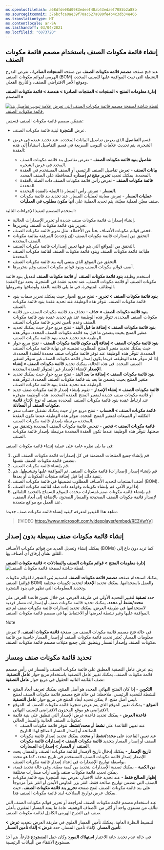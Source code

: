 ```yaml
---
ms.openlocfilehash: a68dfde08d0983edeef48ab43edaef7085b2a88b
ms.sourcegitcommit: 376bcfca0ae39f70ac627a080fe4b4c3db34e466
ms.translationtype: HT
ms.contentlocale: ar-SA
ms.lasthandoff: 03/04/2021
ms.locfileid: "6073720"
---
```

## <a name="create-a-bom-with-bom-designer"></a>إنشاء قائمة مكونات الصنف باستخدام مصمم قائمة مكونات الصنف

عند فتح صفحة **مصمم قائمة مكونات الصنف** من صفحة **المنتجات الصادرة** ، تعرض التدرج الهرمي لقوائم مكونات الصنف (BOM) النشطة التي تمت الموافقة عليها للصنف المحدد، وموقع الأمر الافتراضي للصنف، والتاريخ الفعلي.

**إدارة معلومات المنتج > المنتجات > المنتجات الصادرة > هندسة > قائمة مكونات الصنف > المصمم**

[ ![لقطة شاشة لصفحة مصمم قائمة مكونات الصنف التي تعرض علامة تبويب تفاصيل بند قائمة مكونات الصنف.](../media/bom-designer.png) ](../media/bom-designer.png#lightbox)


يتضمّن مصمم قائمة مكونات الصنف قسمَين:

-   عرض **الشجرة** لبنية قائمة مكونات الصنف.

-   قسم **التفاصيل** الذي يعرض تفاصيل البيانات المحددة.  عند تحديد عقدة في عرض الشجرة، يتم تحديث علامات التبويب السريعة في قسم التفاصيل استناداً إلى هذه العقدة:

    -   **تفاصيل بنود قائمة مكونات الصنف** - تعرض تفاصيل بند قائمة مكونات الصنف المحدد في عرض الشجرة.
    -   **بيانات الصنف** - تعرض تفاصيل الصنف الرئيسي أو الصنف المستخدم في العقدة المحددة. يمكنك تحديد **تحرير منتج تم إصداره** للمحافظة على الصنف المحدد.
    -   **قائمة مكونات الصنف** - تعرض رأس قائمة مكونات الصنف ذات الصلة بالعقدة المحددة.
    -   **المسار** - تعرض رأس المسار ذا الصلة بالعقدة المحددة.
    -   **عمليات المسار** - تعرض معاينة لعمليات المسار. عند تحديد بند قائمة مكونات صنف معيّن لعملية معيّنة، يتم تحديد العملية على أنها **مكون مطلوب في العمليات**.

استخدم المصمم لتنفيذ الإجراءات التالية:

-   إنشاء إصدارات قائمة مكونات صنف جديدة أو تحرير الإصدارات الحالية.
-   تحرير بنود قائمة مكونات الصنف وتحريرها.
-   فحص قوائم مكونات الأصناف بحثاً عن الأخطاء، مثل تدوير قائمة مكونات الصنف.
-   التحقق من إصدارات قائمة مكونات الصنف (إن وُجدت) المرفقة بقائمة مكونات الصنف المحددة.
-   التحقق من المواقع التي يتم فيها تعيين إصدارات قائمة مكونات الصنف.
-   طباعة قائمة مكونات الصنف وبنود قائمة مكونات الصنف لقائمة مكونات الصنف المحددة.
-   التحقق من الموقع الذي ينتمي إليه بند قائمة مكونات الصنف.
-   أضف قوائم مكونات الصنف وبنود قوائم مكونات الصنف وقم بتحريرها.

استخدم وظيفة **بنود قائمة مكونات الصنف** أو **قائمة مكونات الصنف** لتعديل بنود قائمة مكونات الصنف أو قائمة مكونات الصنف. عند تحديد عقدة في الشجرة، يحدد نوع العقدة الوظائف المتوفرة. في ما يلي قائمة بالعقد وأوصافها وشروطها.


-   **بنود قائمة مكونات الصنف > تحرير** - تفتح مربع الحوار حيث يمكنك تحرير سمات بنود قائمة مكونات الصنف. تتوفّر هذه الوظيفة عند تحديد عقدة بنود قائمة مكونات الصنف.
-   **بنود قائمة مكونات الصنف > حذف** - تحذف بند قائمة مكونات الصنف من قائمة مكونات الصنف المحددة. تتوفّر هذه الوظيفة عند يتم تحديد عقدة بنود قائمة مكونات الصنف وعدم تأمين تحرير قائمة مكونات الصنف.
-   **بنود قائمة مكونات الصنف > إضافة ما قبل البند** - تفتح مربع حوار حيث يمكنك تحديد متغير المنتج بحيث يتضمن ما قبل بند قائمة مكونات الصنف المحدد. تتوفّر هذه الوظيفة عند تحديد عقدة بنود قائمة مكونات الصنف.
-   **بنود قائمة مكونات الصنف > إضافة إلى مكون قائمة مكونات الصنف** - تفتح مربع حوار حيث يمكنك تحديد متغير المنتج المطلوب تضمينه في نهاية قائمة مكونات الصنف المحددة. تتوفّر هذه الوظيفة عند توفر قائمة مكونات صنف محددة للعقدة المحددة. إذا لم تتوفّر هذه الوظيفة، فربما يكون إصدار قائمة مكونات الصنف غير متوفّر لمتغير الصنف المحدد. في هذه الحالة، يمكنك تحديد **قائمة مكونات الصنف > إنشاء الإصدار** لإنشاء الإصدار غير المتوفّر للعقدة المحددة.
-   **بنود قائمة مكونات الصنف > إضافة ما بعد البند** - تفتح مربع حوار حيث يمكنك تحديد متغير المنتج بحيث يتضمن ما بعد بند قائمة مكونات الصنف المحددة. تتوفّر هذه الوظيفة عند تحديد عقدة بنود قائمة مكونات الصنف.
-   **قائمة مكونات الصنف > إنشاء الإصدار** - تقوم بإنشاء إصدار قائمة مكونات صنف جديد أو قائمة مكونات صنف جديدة لمتغير المنتج للعقدة المحددة. هذه الوظيفة متوفرة عند ارتباط عقدة بنود قائمة مكونات الصنف المحددة بصنف له نوع الإنتاج **قائمة مكونات الصنف** أو **المعادلة**.
-   **قائمة مكونات الصنف > الحساب** - تفتح مربع حوار حيث يمكنك تشغيل حساب سعر التكلفة أو المبيعات لمتغير المنتج المحدد. تتوفّر هذه الوظيفة عندما تكون العقدة المحددة مرتبطة بإصدار قائمة مكونات الصنف.
-   **قائمة مكونات الصنف > فحص** - تفحص قائمة مكونات الصنف المحددة وتتحقق من صحتها. تتوفّر هذه الوظيفة عندما تكون العقدة المحددة مرتبطة بإصدار قائمة مكونات الصنف.


في ما يلي نظرة عامة على عملية إنشاء قائمة مكونات الصنف:

1.  قم بإنشاء جميع المنتجات المضمنة في كل إصدارات قائمة مكونات الصنف التي تتضمن قائمة مكونات الصنف نفسها.
2.  قم بإنشاء قائمة مكونات الصنف.
3.  قم بإنشاء إصدار (إصدارات) قائمة مكونات الصنف، ثم الموافقة عليها وتنشيطها. يتم تنفيذ ذلك إما قبل إضافة منتجات المكونات أو بعدها.
4.  أضف المنتجات لتحديد الأصناف المطلوب تضمينها في قائمة مكونات الصنف (BOM).
5.  إذا لزم الأمر، قم بإنشاء تكوينات وقواعد ذات صلة لقائمة مكونات الصنف.
6.  قم بإنشاء قائمة مكونات صنف/مسارات محددة للموقع للسماح بالتحديد التلقائي لإصدار قائمة مكونات الصنف الصحيحة والمسار الصحيح، بالإضافة إلى أبعاد الصنف، عند العمل مع مواقع متعددة.

شاهِد هذا الفيديو لمعرفة كيفية إنشاء قائمة مكونات صنف جديدة.

 > [!VIDEO https://www.microsoft.com/videoplayer/embed/RE3VwYy]

## <a name="create-a-simple-bom-without-a-version"></a>إنشاء قائمة مكونات صنف بسيطة بدون إصدار

يمكنك إنشاء وتعديل العديد من قوائم مكونات الأصناف (BOMs) كما تريد دون داع إلى القلق بشأن إرفاق أي أصناف بها.

**إدارة معلومات المنتج > ‏‫قوائم مكونات الصنف والمعادلات‬ > قائمة مكونات الصنف**
![لقطة شاشة لصفحة قائمة مكونات الصنف.](../media/bill-of-materials.png)



يمكنك استخدام صفحة **مصمم قائمة مكونات الصنف** لتصميم بُنى الشجرة لقوائم مكونات الصنف (قوائم BOM) والعمل باستخدامها. يمكنك تحديد **الإعداد** لتحديد تكوينات مختلفة وتحديد المعلومات التي تظهر في بنود الشجرة.

حدد **تصفية** لتغيير التحديد الأولي في طريقة العرض. من خلال تعيين قاعدة العرض على **محدد/نشط** أو **محدد**، يمكنك تحديد قائمة مكونات صنف أو إصدارات مسار فردية لاستخدامها في طريقة العرض. يمكنك تحديد إصدارات قائمة مكونات صنف لم تتم الموافقة عليها وغير نشطة لعرضها أو الاحتفاظ بها في مصمم قائمة مكونات الصنف.

> [!NOTE] 
> في حالة فتح مصمم قائمة مكونات الصنف من صفحة **قائمة مكونات الصنف**، لا تعرض معلومات المسار. يُعتبر تحديد قائمة مكونات الصنف أو إصدار المسار خاصية من قائمة مكونات الصنف وإصدار المسار وينطبق على جميع مثيلات مصمم قائمة مكونات الصنف.


## <a name="selecting-a-bom-and-route"></a>تحديد قائمة مكونات صنف ومسار

يتم عرض عامل التصفية المطبق على قائمة مكونات الصنف والمسار في رأس مصمم قائمة مكونات الصنف. يمكنك تغيير عامل التصفية باستخدام مربع حوار **عامل التصفية**. تصف القائمة التالية الحقول في مربع حوار **عامل التصفية**:

-   **التكوين** - إذا كان المنتج النهائي المحدد هو أصل المنتج، يمكنك تعريف أبعاد المنتج النشطة للتحديد الرئيسي. ملاحظة: في حالة فتح مصمم قائمة مكونات الصنف لمنتج ليس أصل منتج، لا يمكن تحديد أبعاد المنتج في مربع حوار **عامل التصفية**.
-   **الموقع** - يمكنك تغيير الموقع الذي يتم عرض شجرة قائمة مكونات الصنف له. الموقع الافتراضي هو موقع المخزون الافتراضي للصنف النهائي.
-   **قاعدة العرض** - يمكنك تحديد قاعدة عرض الإصدار التي تنطبق على بنية قائمة مكونات الصنف الحالية والمسار الحالي:
    -   عند تعيين القاعدة على **نشط** أو **محدد/نشط**، تتوفر قائمة مكونات الصنف الصالحة أو إصدار المسار الصالح لهذا التاريخ.
    -   عند تعيين القاعدة على **محدد/نشط** أو  **محدد**، يمكنك تحديد إصدار قائمة مكونات الصنف أو إصدار المسار بتحديد **قائمة مكونات الصنف > إصدارات قائمة مكونات الصنف** أو **المسار > إصدارات المسارات**.
-   **تاريخ الإصدار** - يمكنك إدخال تاريخ الإصدار لقائمة مكونات الصنف والمسار. يحدد الإصدار إصدار قائمة مكونات الصنف المستخدم في تاريخ محدد، كما هو محدد بواسطة تواريخ الإصدارات في إعداد إصدار قائمة مكونات الصنف.
-   **من الكمية** - يمكنك تصفية الإصدارات بتحديد من كمية معيّنة. وفي حالة تحديد قيمة، يمكن تحديد قائمة مكونات صنف وإصدارات مسارات مختلفة.
-   **إظهار الصالح فقط** - عند تحديد خانة الاختيار، تعرض بنية الشجرة بنود قائمة مكونات الصنف التي تتضمن تواريخ صالحة فقط. انقر بزر الماوس الأيمن أو انقر نقراً مزدوجاً على بند قائمة مكونات الصنف لفتح صفحة **تحرير بند قائمة مكونات الصنف**، حيث يمكنك عرض تواريخ الصلاحية لبند قائمة مكونات الصنف هذا.

عند استخدام مصمم قائمة مكونات الصنف لمراجعة أو تحرير قوائم مكونات الصنف التي تتألف من مستوى واحد أو أكثر من الأصناف الوهمية، عادة ما يمتد المسار المقترن بأعلى صنف في التدرج الهرمي الكامل لقائمة مكونات الصنف.

لتبسيط النظرة العامة، يمكنك تأمين المسار العلوي في طريقة العرض بتحديد **عرض > تأمين المسار**. لإلغاء تأمين المسار، حدد **عرض > إلغاء تأمين المسار**.

في حالة عدم تحديد خانة الاختيار **استهلاك المورد** وكان حقل **المستودع** فارغاً، يتم أخذ ‏‏مستودع الانتقاء من البيانات الرئيسية.
